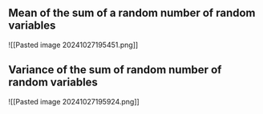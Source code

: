 ## Mean of the sum of a random number of random variables
![[Pasted image 20241027195451.png]]
## Variance of the sum of random number of random variables
![[Pasted image 20241027195924.png]]